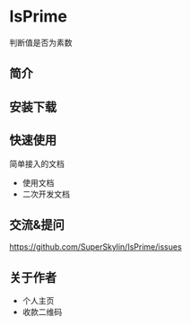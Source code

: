 # IsPrime
判断值是否为素数

## 简介

## 安装下载

## 快速使用

简单接入的文档

- 使用文档
- 二次开发文档
  
## 交流&提问
https://github.com/SuperSkylin/IsPrime/issues

## 关于作者

- 个人主页
- 收款二维码

